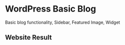 # WordPress Basic Blog
Basic blog functionality, Sidebar, Featured Image, Widget

## Website Result
<a href="https://raw.githubusercontent.com/akashbadole/wp_blog/master/wp_blog_result_1.0.png">

